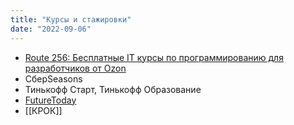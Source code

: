 ```yaml
---
title: "Курсы и стажировки"
date: "2022-09-06"
---
```


- [Route 256: Бесплатные IT курсы по программированию для разработчиков от Ozon](https://route256.ozon.ru/)
- СберSeasons
- Тинькофф Старт, Тинькофф Образование
- [FutureToday](https://fut.ru/it/)
- [[КРОК]]